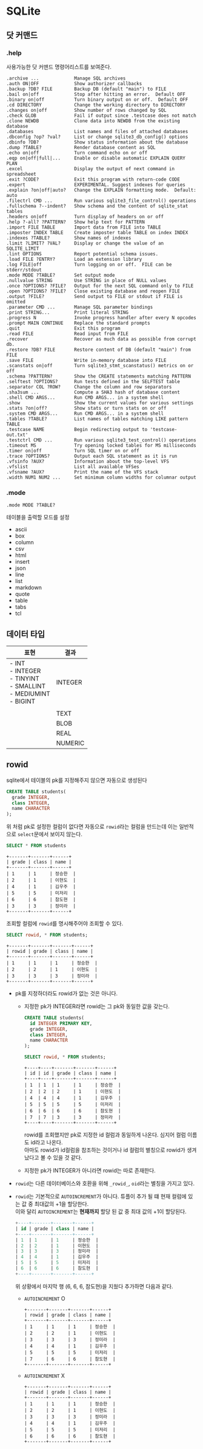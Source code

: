 # SQLite

## 닷 커맨드

### .help

사용가능한 닷 커맨드 명령어리스트를 보여준다.

```shell
.archive ...             Manage SQL archives
.auth ON|OFF             Show authorizer callbacks
.backup ?DB? FILE        Backup DB (default "main") to FILE
.bail on|off             Stop after hitting an error.  Default OFF
.binary on|off           Turn binary output on or off.  Default OFF
.cd DIRECTORY            Change the working directory to DIRECTORY
.changes on|off          Show number of rows changed by SQL
.check GLOB              Fail if output since .testcase does not match
.clone NEWDB             Clone data into NEWDB from the existing database
.databases               List names and files of attached databases
.dbconfig ?op? ?val?     List or change sqlite3_db_config() options
.dbinfo ?DB?             Show status information about the database
.dump ?TABLE?            Render database content as SQL
.echo on|off             Turn command echo on or off
.eqp on|off|full|...     Enable or disable automatic EXPLAIN QUERY PLAN
.excel                   Display the output of next command in spreadsheet
.exit ?CODE?             Exit this program with return-code CODE
.expert                  EXPERIMENTAL. Suggest indexes for queries
.explain ?on|off|auto?   Change the EXPLAIN formatting mode.  Default: auto
.filectrl CMD ...        Run various sqlite3_file_control() operations
.fullschema ?--indent?   Show schema and the content of sqlite_stat tables
.headers on|off          Turn display of headers on or off
.help ?-all? ?PATTERN?   Show help text for PATTERN
.import FILE TABLE       Import data from FILE into TABLE
.imposter INDEX TABLE    Create imposter table TABLE on index INDEX
.indexes ?TABLE?         Show names of indexes
.limit ?LIMIT? ?VAL?     Display or change the value of an SQLITE_LIMIT
.lint OPTIONS            Report potential schema issues.
.load FILE ?ENTRY?       Load an extension library
.log FILE|off            Turn logging on or off.  FILE can be stderr/stdout
.mode MODE ?TABLE?       Set output mode
.nullvalue STRING        Use STRING in place of NULL values
.once ?OPTIONS? ?FILE?   Output for the next SQL command only to FILE
.open ?OPTIONS? ?FILE?   Close existing database and reopen FILE
.output ?FILE?           Send output to FILE or stdout if FILE is omitted
.parameter CMD ...       Manage SQL parameter bindings
.print STRING...         Print literal STRING
.progress N              Invoke progress handler after every N opcodes
.prompt MAIN CONTINUE    Replace the standard prompts
.quit                    Exit this program
.read FILE               Read input from FILE
.recover                 Recover as much data as possible from corrupt db.
.restore ?DB? FILE       Restore content of DB (default "main") from FILE
.save FILE               Write in-memory database into FILE
.scanstats on|off        Turn sqlite3_stmt_scanstatus() metrics on or off
.schema ?PATTERN?        Show the CREATE statements matching PATTERN
.selftest ?OPTIONS?      Run tests defined in the SELFTEST table
.separator COL ?ROW?     Change the column and row separators
.sha3sum ...             Compute a SHA3 hash of database content
.shell CMD ARGS...       Run CMD ARGS... in a system shell
.show                    Show the current values for various settings
.stats ?on|off?          Show stats or turn stats on or off
.system CMD ARGS...      Run CMD ARGS... in a system shell
.tables ?TABLE?          List names of tables matching LIKE pattern TABLE
.testcase NAME           Begin redirecting output to 'testcase-out.txt'
.testctrl CMD ...        Run various sqlite3_test_control() operations
.timeout MS              Try opening locked tables for MS milliseconds
.timer on|off            Turn SQL timer on or off
.trace ?OPTIONS?         Output each SQL statement as it is run
.vfsinfo ?AUX?           Information about the top-level VFS
.vfslist                 List all available VFSes
.vfsname ?AUX?           Print the name of the VFS stack
.width NUM1 NUM2 ...     Set minimum column widths for columnar output
```

### .mode

`.mode MODE ?TABLE?`

테이블을 출력할 모드를 설정

- ascii
- box 
- column 
- csv 
- html 
- insert 
- json 
- line 
- list 
- markdown 
- quote 
- table 
- tabs 
- tcl

## 데이터 타입

| 표현                                                         | 결과    |
| ------------------------------------------------------------ | ------- |
| - INT<br />- INTEGER <br />- TINYINT<br />- SMALLINT<br />- MEDIUMINT<br />- BIGINT | INTEGER |
|                                                              |         |
|                                                              | TEXT    |
|                                                              | BLOB    |
|                                                              | REAL    |
|                                                              | NUMERIC |



## rowid

sqlite에서 테이블의 pk를 지정해주지 않으면 자동으로 생성된다

```sql
CREATE TABLE students(
  grade INTEGER,
  class INTEGER,
  name CHARACTER
);
```

위 처럼 pk로 설정한 컬럼이 없다면 자동으로 `rowid`라는 컬럼을 만드는데 이는 일반적으로  `select`문에서 보이지 않는다.

```sql
SELECT * FROM students
```

```
+-------+-------+------+
| grade | class | name |
+-------+-------+------+
| 1     | 1     | 정승한  |
| 2     | 1     | 이현도  |
| 4     | 1     | 김우주  |
| 5     | 5     | 미저리  |
| 6     | 6     | 참도현  |
| 3     | 3     | 정미라  |
+-------+-------+------+
```

조회할 컬럼에 `rowid`를 명시해주어야 조회할 수 있다.

```sql
SELECT rowid, * FROM students;
```

```text
+-------+-------+-------+------+
| rowid | grade | class | name |
+-------+-------+-------+------+
| 1     | 1     | 1     | 정승한  |
| 2     | 2     | 1     | 이현도  |
| 3     | 3     | 3     | 정미라  |
+-------+-------+-------+------+
```

- pk를 지정하더라도 rowid가 없는 것은 아니다.

  - 지정한 pk가 INTEGER라면 rowid는 그 pk와 동일한 값을 갖는다.

    ```sql
    CREATE TABLE students(
      id INTEGER PRIMARY KEY,
      grade INTEGER,
      class INTEGER,
      name CHARACTER
    );
    ```

    ```sql
    SELECT rowid, * FROM students;
    ```

    ```
    +----+----+-------+-------+------+
    | id | id | grade | class | name |
    +----+----+-------+-------+------+
    | 1  | 1  | 1     | 1     | 정승한  |
    | 2  | 2  | 2     | 1     | 이현도  |
    | 4  | 4  | 4     | 1     | 김우주  |
    | 5  | 5  | 5     | 5     | 미저리  |
    | 6  | 6  | 6     | 6     | 참도현  |
    | 7  | 7  | 3     | 3     | 정미라  |
    +----+----+-------+-------+------+
    ```

    rowid를 조회했지만 pk로 지정한 id 컬럼과 동일하게 나온다. 심지어 컬럼 이름도 id라고 나온다.  
    아마도 rowid가 id컬럼을 참조하는 것이거나 id 컬럼의 별칭으로 rowid가 생겨났다고 볼 수 있을 것 같다.

  - 지정한 pk가 INTEGER가 아니라면 rowid는 따로 존재한다.

- `rowid`는 다른 데이터베이스와 호환을 위해 `_rowid_`, `oid`라는 별칭을 가지고 있다.

- `rowid`는 기본적으로 `AUTOINCREMENT`가 아니다. 튜플이 추가 될 떄 현재 컬럼에 있는 값 중 최대값의 +1을 할당한다.  
  이와 달리 `AUTOINCREMENT`는 **현재까지** 할당 된 값 중 최대 값의 +1이 할당된다.

  ```sql
  +----+-------+-------+------+
  | id | grade | class | name |
  +----+-------+-------+------+
  | 1  | 1     | 1     | 정승한  |
  | 2  | 2     | 1     | 이현도  |
  | 3  | 3     | 3     | 정미라  |
  | 4  | 4     | 1     | 김우주  |
  | 5  | 5     | 5     | 미저리  |
  | 6  | 6     | 6     | 참도현  |
  +----+-------+-------+------+
  ```

  위 상황에서 마지막 행 (6, 6, 6, 참도현)을 지웠다 추가하면 다음과 같다.

  - `AUTOINCREMENT` O

    ```
    +-------+-------+-------+------+
    | rowid | grade | class | name |
    +-------+-------+-------+------+
    | 1     | 1     | 1     | 정승한  |
    | 2     | 2     | 1     | 이현도  |
    | 3     | 3     | 3     | 정미라  |
    | 4     | 4     | 1     | 김우주  |
    | 5     | 5     | 5     | 미저리  |
    | 7     | 6     | 6     | 참도현  |
    +-------+-------+-------+------+
    ```

  - `AUTOINCREMENT` X

    ```
    +-------+-------+-------+------+
    | rowid | grade | class | name |
    +-------+-------+-------+------+
    | 1     | 1     | 1     | 정승한  |
    | 2     | 2     | 1     | 이현도  |
    | 3     | 3     | 3     | 정미라  |
    | 4     | 4     | 1     | 김우주  |
    | 5     | 5     | 5     | 미저리  |
    | 6     | 6     | 6     | 참도현  |
    +-------+-------+-------+------+
    ```

    

